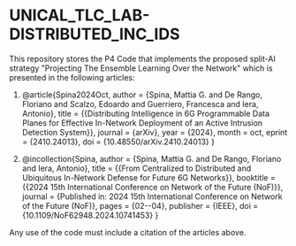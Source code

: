 # UNICAL_TLC_LAB-DISTRIBUTED_INC_IDS
This repository stores the P4 Code that implements the proposed split-AI strategy "Projecting The Ensemble Learning Over the Network" which is presented in the following articles:
1. @article{Spina2024Oct,
	author = {Spina, Mattia G. and De Rango, Floriano and Scalzo, Edoardo and Guerriero, Francesca and Iera, Antonio},
	title = {{Distributing Intelligence in 6G Programmable Data Planes for Effective In-Network Deployment of an Active Intrusion Detection System}},
	journal = {arXiv},
	year = {2024},
	month = oct,
	eprint = {2410.24013},
	doi = {10.48550/arXiv.2410.24013}
}

2. @incollection{Spina,
	author = {Spina, Mattia G. and De Rango, Floriano and Iera, Antonio},
	title = {{From Centralized to Distributed and Ubiquitous In-Network Defense for Future 6G Networks}},
	booktitle = {{2024 15th International Conference on Network of the Future (NoF)}},
	journal = {Published in: 2024 15th International Conference on Network of the Future (NoF)},
	pages = {02--04},
	publisher = {IEEE},
	doi = {10.1109/NoF62948.2024.10741453}
}

Any use of the code must include a citation of the articles above. 

